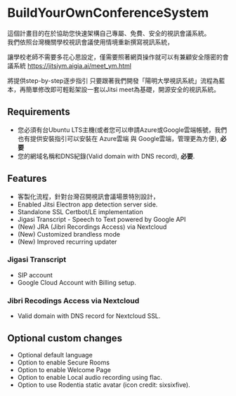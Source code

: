 # BuildYourOwnConferenceSystem
這個計畫目的在於協助您快速架構自己專屬、免費、安全的視訊會議系統。<br>
我們依照台灣機關學校視訊會議使用情境重新撰寫視訊系統，

讓學校老師不需要多花心思設定，僅需要照著網頁操作就可以有兼顧安全隱密的會議系統
https://jitsiym.aigia.ai/meet_ym.html


將提供step-by-step逐步指引
只要跟著我們開發「陽明大學視訊系統」流程為藍本，再簡單修改即可輕鬆架設一套以Jitsi meet為基礎，開源安全的視訊系統。

## Requirements
* 您必須有台Ubuntu LTS主機(或者您可以申請Azure或Google雲端帳號，我們也有提供安裝指引可以安裝在 Azure雲端 與 Google雲端，管理更為方便), **必要**
* 您的網域名稱和DNS紀錄(Valid domain with DNS record), **必要**.

## Features
* 客製化流程，針對台灣召開視訊會議場景特別設計，
* Enabled Jitsi Electron app detection server side.
* Standalone SSL Certbot/LE implementation
* Jigasi Transcript - Speech to Text powered by Google API
* (New) JRA (Jibri Recordings Access) via Nextcloud
* (New) Customized brandless mode
* (New) Improved recurring updater

### Jigasi Transcript
* SIP account
* Google Cloud Account with Billing setup.

### Jibri Recodings Access via Nextcloud
* Valid domain with DNS record for Nextcloud SSL.

## Optional custom changes
* Optional default language
* Option to enable Secure Rooms
* Option to enable Welcome Page
* Option to enable Local audio recording using flac.
* Option to use Rodentia static avatar (icon credit: sixsixfive).
